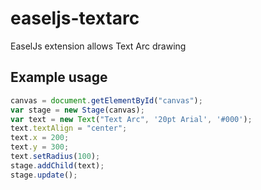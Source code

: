 easeljs-textarc
===============

EaselJs extension allows Text Arc drawing

## Example usage

```javascript
canvas = document.getElementById("canvas");
var stage = new Stage(canvas);
var text = new Text("Text Arc", '20pt Arial', '#000');
text.textAlign = "center";
text.x = 200;
text.y = 300;
text.setRadius(100);
stage.addChild(text);
stage.update();
```
